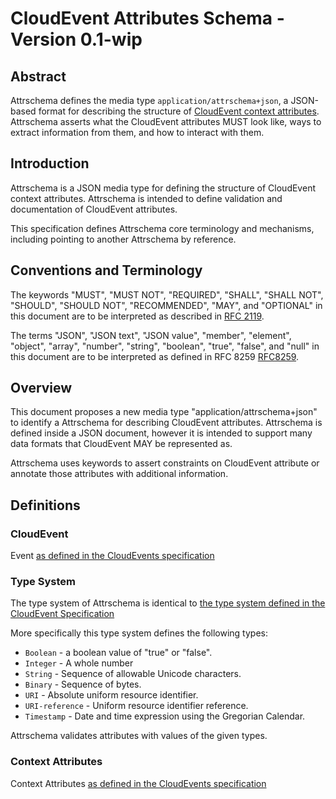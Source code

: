 # CloudEvent Attributes Schema - Version 0.1-wip

## Abstract
Attrschema defines the media type `application/attrschema+json`, 
a JSON-based format for describing the structure of [CloudEvent 
context attributes][context-attributes]. 
Attrschema asserts what the CloudEvent attributes MUST look like, ways to extract 
information from them, and how to interact with them.

## Introduction
Attrschema is a JSON media type for defining the structure of CloudEvent context attributes. 
Attrschema is intended to define validation and documentation of CloudEvent attributes.

This specification defines Attrschema core terminology and mechanisms, 
including pointing to another Attrschema by reference.

## Conventions and Terminology 
The keywords "MUST", "MUST NOT", "REQUIRED", "SHALL", "SHALL NOT", "SHOULD",
"SHOULD NOT", "RECOMMENDED", "MAY", and "OPTIONAL" in this document are to be
interpreted as described in [RFC 2119](https://tools.ietf.org/html/rfc2119).

The terms "JSON", "JSON text", "JSON value", "member", "element", "object", 
"array", "number", "string", "boolean", "true", "false", and "null" in this 
document are to be interpreted as defined in RFC 8259 [RFC8259](https://tools.ietf.org/html/rfc8259).

## Overview 
This document proposes a new media type "application/attrschema+json" to identify a 
Attrschema for describing CloudEvent attributes. Attrschema is defined inside a JSON 
document, however it is intended to support many data formats that CloudEvent MAY be 
represented as.

Attrschema uses keywords to assert constraints on CloudEvent attribute or annotate 
those attributes with additional information.


## Definitions
### CloudEvent
Event [as defined in the CloudEvents specification](../cloudevents/spec.md#event)

### Type System
The type system of Attrschema is identical to [the type system defined in the 
CloudEvent Specification](../cloudevents/spec.md#type-system)

More specifically this type system defines the following types: 
- `Boolean` - a boolean value of "true" or "false".
- `Integer` - A whole number
- `String` - Sequence of allowable Unicode characters. 
- `Binary` - Sequence of bytes.
- `URI` - Absolute uniform resource identifier.
- `URI-reference` - Uniform resource identifier reference.
- `Timestamp` - Date and time expression using the Gregorian Calendar.

Attrschema validates attributes with values of the given types.

### Context Attributes
Context Attributes [as defined in the CloudEvents specification][context-attributes]

[context-attributes]: ../cloudevents/spec.md#context-attributes